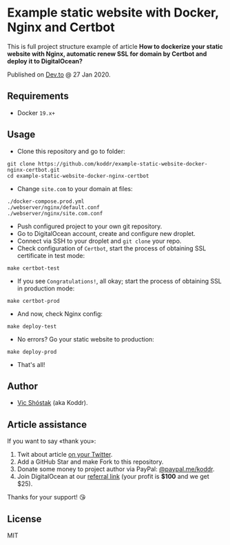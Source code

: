 # Example static website with Docker, Nginx and Certbot

This is full project structure example of article **How to dockerize your static website with Nginx, automatic renew SSL for domain by Certbot and deploy it to DigitalOcean?**

Published on [Dev.to](https://dev.to/koddr/how-to-dockerize-your-static-web-site-and-deploy-it-to-digitalocean-with-nginx-and-automatic-renew-ssl-by-certbot-43bp-temp-slug-9047717) @ 27 Jan 2020.

## Requirements

- Docker `19.x+`

## Usage

- Clone this repository and go to folder:

```console
git clone https://github.com/koddr/example-static-website-docker-nginx-certbot.git
cd example-static-website-docker-nginx-certbot
```

- Change `site.com` to your domain at files:

```console
./docker-compose.prod.yml
./webserver/nginx/default.conf
./webserver/nginx/site.com.conf
```

- Push configured project to your own git repository.
- Go to DigitalOcean account, create and configure new droplet.
- Connect via SSH to your droplet and `git clone` your repo.
- Check configuration of `Certbot`, start the process of obtaining SSL certificate in test mode:

```console
make certbot-test
```

- If you see `Congratulations!`, all okay; start the process of obtaining SSL in production mode:

```console
make certbot-prod
```

- And now, check Nginx config:

```console
make deploy-test
```

- No errors? Go your static website to production:

```console
make deploy-prod
```

- That's all!

## Author

- [Vic Shóstak](https://github.com/koddr) (aka Koddr).

## Article assistance

If you want to say «thank you»:

1. Twit about article [on your Twitter](https://twitter.com/intent/tweet?text=).
2. Add a GitHub Star and make Fork to this repository.
3. Donate some money to project author via PayPal: [@paypal.me/koddr](https://paypal.me/koddr?locale.x=en_EN).
4. Join DigitalOcean at our [referral link](https://m.do.co/c/b41859fa9b6e) (your profit is **$100** and we get $25).

Thanks for your support! 😘

## License

MIT
